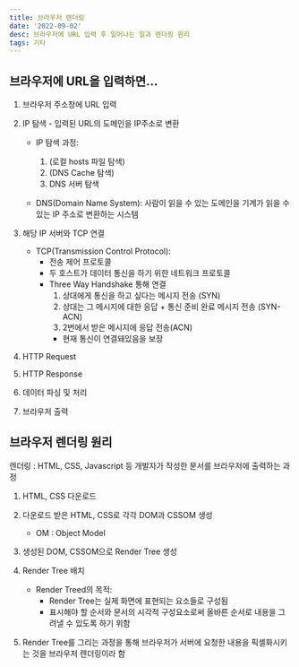```yaml
---
title: 브라우저 렌더링
date: '2022-09-02'
desc: 브라우저에 URL 입력 후 일어나는 일과 렌더링 원리
tags: 기타
---
```


## 브라우저에 URL을 입력하면...

1. 브라우저 주소창에 URL 입력
2. IP 탐색 - 입력된 URL의 도메인을 IP주소로 변환
   - IP 탐색 과정:
     1. (로컬 hosts 파일 탐색)
     2. (DNS Cache 탐색)
     3. DNS 서버 탐색

   - DNS(Domain Name System): 사람이 읽을 수 있는 도메인을 기계가 읽을 수 있는 IP 주소로 변환하는 시스템

3. 해당 IP 서버와 TCP 연결
   - TCP(Transmission Control Protocol):
     - 전송 제어 프로토콜
     - 두 호스트가 데이터 통신을 하기 위한 네트워크 프로토콜
     - Three Way Handshake 통해 연결
       1. 상대에게 통신을 하고 싶다는 메시지 전송 (SYN)
       2. 상대는 그 메시지에 대한 응답 + 통신 준비 완료 메시지 전송 (SYN-ACN)
       3. 2번에서 받은 메시지에 응답 전송(ACN)
       - 현재 통신이 연결돼있음을 보장
4. HTTP Request
5. HTTP Response
6. 데이터 파싱 및 처리
7. 브라우저 출력


## 브라우저 렌더링 원리

렌더링 : HTML, CSS, Javascript 등 개발자가 작성한 문서를 브라우저에 출력하는 과정

1. HTML, CSS 다운로드
2. 다운로드 받은 HTML, CSS로  각각 DOM과 CSSOM 생성
   - OM : Object Model

3. 생성된 DOM, CSSOM으로 Render Tree 생성
4. Render Tree 배치
   - Render Treed의 목적:
     - Render Tree는 실제 화면에 표현되는 요소들로 구성됨
     - 표시해야 할 순서와 문서의 시각적 구성요소로써 올바른 순서로 내용을 그려낼 수 있도록 하기 위함

5. Render Tree를 그리는 과정을 통해 브라우저가 서버에 요청한 내용을 픽셀화시키는 것을 브라우저 렌더링이라 함

